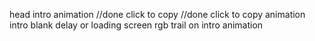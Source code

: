 head intro animation  //done
click to copy   //done
click to copy animation
intro blank delay or loading screen
rgb trail on intro animation